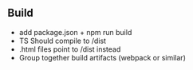 Build
-----
 - add package.json + npm run build
 - TS Should compile to /dist
 - .html files point to /dist instead
 - Group together build artifacts (webpack or similar)